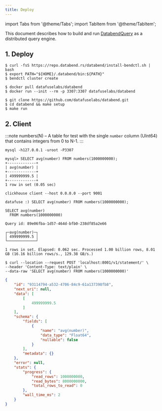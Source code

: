 ```yaml
---
title: Deploy
---
```


import Tabs from '@theme/Tabs';
import TabItem from '@theme/TabItem';

This document describes how to build and run [DatabendQuery](https://github.com/datafuselabs/databend/tree/main/query) as a distributed query engine.

## 1. Deploy

<Tabs>
  <TabItem value="binary" label="Release binary" default>

```shell
$ curl -fsS https://repo.databend.rs/databend/install-bendctl.sh | bash
$ export PATH="${HOME}/.databend/bin:${PATH}"
$ bendctl cluster create
```

  </TabItem>
  <TabItem value="docker" label="Run with Docker(Recommended)">

```shell
$ docker pull datafuselabs/databend
$ docker run --init --rm -p 3307:3307 datafuselabs/databend
```
  </TabItem>
  <TabItem value="source" label="From source">

```shell
$ git clone https://github.com/datafuselabs/databend.git
$ cd databend && make setup
$ make run
```
  </TabItem>
</Tabs>


## 2. Client

:::note
numbers(N) – A table for test with the single `number` column (UInt64) that contains integers from 0 to N-1.
:::

<Tabs>
  <TabItem value="mysql" label="MySQL Client" default>

```shell
mysql -h127.0.0.1 -uroot -P3307
```

```text
mysql> SELECT avg(number) FROM numbers(1000000000);
+-------------+
| avg(number) |
+-------------+
| 499999999.5 |
+-------------+
1 row in set (0.05 sec)
```


  </TabItem>
  <TabItem value="clickhouse" label="ClickHouse Client">

```shell
clickhouse client --host 0.0.0.0 --port 9001
```

```text
datafuse :) SELECT avg(number) FROM numbers(1000000000);

SELECT avg(number)
  FROM numbers(1000000000)

Query id: 89e06fba-1d57-464d-bfb0-238df85a2e66

┌─avg(number)─┐
│ 499999999.5 │
└─────────────┘

1 rows in set. Elapsed: 0.062 sec. Processed 1.00 billion rows, 8.01 GB (16.16 billion rows/s., 129.38 GB/s.)
```

  </TabItem>
  <TabItem value="http" label="HTTP Client">

```shell
$ curl --location --request POST 'localhost:8001/v1/statement/' \
--header 'Content-Type: text/plain' \
--data-raw 'SELECT avg(number) FROM numbers(1000000000)'
```

```json
{
    "id": "93114794-a532-4706-84c9-61a137398fb8",
    "next_uri": null,
    "data": [
        [
            499999999.5
        ]
    ],
    "schema": {
        "fields": [
            {
                "name": "avg(number)",
                "data_type": "Float64",
                "nullable": false
            }
        ],
        "metadata": {}
    },
    "error": null,
    "stats": {
        "progress": {
            "read_rows": 1000000000,
            "read_bytes": 8000000000,
            "total_rows_to_read": 0
        },
        "wall_time_ms": 2
    }
}
```

  </TabItem>
</Tabs>
